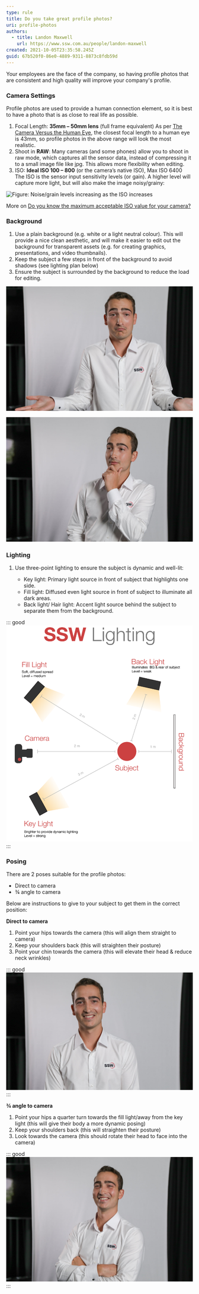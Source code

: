 ```yaml
---
type: rule
title: Do you take great profile photos?
uri: profile-photos
authors:
  - title: Landon Maxwell
    url: https://www.ssw.com.au/people/landon-maxwell
created: 2021-10-05T23:35:58.245Z
guid: 67b520f0-86e0-4889-9311-8873c8fdb59d
---
```

Your employees are the face of the company, so having profile photos that are consistent and high quality will improve your company's profile. 

### Camera Settings

Profile photos are used to provide a human connection element, so it is best to have a photo that is as close to real life as possible. 

1. Focal Length: **35mm – 50mm lens** (full frame equivalent)
   As per [The Camera Versus the Human Eye](https://petapixel.com/2012/11/17/the-camera-versus-the-human-eye/), the closest focal length to a human eye is 43mm, so profile photos in the above range will look the most realistic.
2. Shoot in **RAW**: Many cameras (and some phones) allow you to shoot in raw mode, which captures all the sensor data, instead of compressing it to a small image file like jpg. This allows more flexibility when editing.
3. ISO: **Ideal ISO 100 – 800** (or the camera’s native ISO), Max ISO 6400
   The ISO is the sensor input sensitivity levels (or gain). A higher level will capture more light, but will also make the image noisy/grainy:

![Figure: Noise/grain levels increasing as the ISO increases](https://cdn.fstoppers.com/styles/large-16-9/s3/lead/2019/02/determine_max_iso_value_image_00.jpg)

More on [Do you know the maximum acceptable ISO value for your camera?
](https://fstoppers.com/education/do-you-know-maximum-acceptable-iso-value-your-camera-338275)

### Background

1. Use a plain background (e.g. white or a light neutral colour). 
   This will provide a nice clean aesthetic, and will make it easier to edit out the background for transparent assets (e.g. for creating graphics, presentations, and video thumbnails).
2. Keep the subject a few steps in front of the background to avoid shadows (see lighting plan below)
3. Ensure the subject is surrounded by the background to reduce the load for editing.

![Figure: Bad example – Subject’s body goes beyond the edges of the white background.](/rules/profile-photos/2021-10-05_18-15-51.jpg)

![Figure: Good example – Subject has all sides within the white background & lit with 3-point lighting.](/rules/profile-photos/2021-10-05_18-29-19.jpg)

### Lighting

1. Use three-point lighting to ensure the subject is dynamic and well-lit:

   * Key light: Primary light source in front of subject that highlights one side.
   * Fill light: Diffused even light source in front of subject to illuminate all dark areas.
   * Back light/ Hair light: Accent light source behind the subject to separate them from the background.

::: good
![Figure: Good example - 3-point lighting plan](/rules/profile-photos/ssw-profile-photos-lighting-plan.png)
:::

### Posing

There are 2 poses suitable for the profile photos:

* Direct to camera
* ¾ angle to camera

Below are instructions to give to your subject to get them in the correct position:

**Direct to camera**

1. Point your hips towards the camera (this will align them straight to camera)
2. Keep your shoulders back (this will straighten their posture)
3. Point your chin towards the camera (this will elevate their head & reduce neck wrinkles)

::: good
![Figure: Good example – A direct and professional look.](/rules/profile-photos/2021-10-05_18-00-22.jpg)
:::

**¾ angle to camera**

1. Point your hips a quarter turn towards the fill light/away from the key light (this will give their body a more dynamic posing)
2. Keep your shoulders back (this will straighten their posture)
3. Look towards the camera (this should rotate their head to face into the camera)

::: good
![Figure: Good example – a more dynamic and friendly (but still professional) look.](/rules/profile-photos/2021-10-05_18-17-26.jpg)
:::

